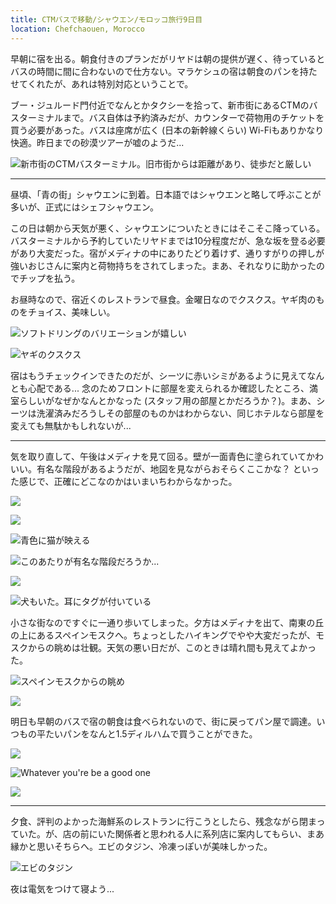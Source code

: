 ```yaml
---
title: CTMバスで移動/シャウエン/モロッコ旅行9日目
location: Chefchaouen, Morocco
---
```


早朝に宿を出る。朝食付きのプランだがリヤドは朝の提供が遅く、待っているとバスの時間に間に合わないので仕方ない。マラケシュの宿は朝食のパンを持たせてくれたが、あれは特別対応ということで。

ブー・ジュルード門付近でなんとかタクシーを拾って、新市街にあるCTMのバスターミナルまで。バス自体は予約済みだが、カウンターで荷物用のチケットを買う必要があった。バスは座席が広く (日本の新幹線くらい) Wi-Fiもありかなり快適。昨日までの砂漠ツアーが嘘のようだ...

![新市街のCTMバスターミナル。旧市街からは距離があり、徒歩だと厳しい](https://photos.apkas.net/medium/202403/20240308-151330.webp)

---

昼頃、「青の街」シャウエンに到着。日本語ではシャウエンと略して呼ぶことが多いが、正式にはシェフシャウエン。

この日は朝から天気が悪く、シャウエンについたときにはそこそこ降っている。バスターミナルから予約していたリヤドまでは10分程度だが、急な坂を登る必要があり大変だった。宿がメディナの中にありたどり着けず、通りすがりの押しが強いおじさんに案内と荷物持ちをされてしまった。まあ、それなりに助かったのでチップを払う。

お昼時なので、宿近くのレストランで昼食。金曜日なのでクスクス。ヤギ肉のものをチョイス、美味しい。

![ソフトドリングのバリエーションが嬉しい](https://photos.apkas.net/medium/202403/20240308-224345.webp)

![ヤギのクスクス](https://photos.apkas.net/medium/202403/20240308-225301.webp)

宿はもうチェックインできたのだが、シーツに赤いシミがあるように見えてなんとも心配である... 念のためフロントに部屋を変えられるか確認したところ、満室らしいがなぜかなんとかなった (スタッフ用の部屋とかだろうか？)。まあ、シーツは洗濯済みだろうしその部屋のものかはわからない、同じホテルなら部屋を変えても無駄かもしれないが...

---

気を取り直して、午後はメディナを見て回る。壁が一面青色に塗られていてかわいい。有名な階段があるようだが、地図を見ながらおそらくここかな？ といった感じで、正確にどこなのかはいまいちわからなかった。

![](https://photos.apkas.net/medium/202403/20240309-002333.webp)

![](https://photos.apkas.net/medium/202403/20240309-002818.webp)

![青色に猫が映える](https://photos.apkas.net/medium/202403/20240309-003051.webp)

![このあたりが有名な階段だろうか...](https://photos.apkas.net/medium/202403/20240309-003235.webp)

![](https://photos.apkas.net/medium/202403/20240309-003544.webp)

![犬もいた。耳にタグが付いている](https://photos.apkas.net/medium/202403/20240309-004915.webp)

小さな街なのですぐに一通り歩いてしまった。夕方はメディナを出て、南東の丘の上にあるスペインモスクへ。ちょっとしたハイキングでやや大変だったが、モスクからの眺めは壮観。天気の悪い日だが、このときは晴れ間も見えてよかった。

![スペインモスクからの眺め](https://photos.apkas.net/medium/202403/20240309-005532.webp)

![](https://photos.apkas.net/medium/202403/20240309-010837.webp)

明日も早朝のバスで宿の朝食は食べられないので、街に戻ってパン屋で調達。いつもの平たいパンをなんと1.5ディルハムで買うことができた。

![](https://photos.apkas.net/medium/202403/20240309-013846.webp)

![Whatever you're be a good one](https://photos.apkas.net/medium/202403/20240309-013945.webp)

![](https://photos.apkas.net/medium/202403/20240309-014025.webp)

---

夕食、評判のよかった海鮮系のレストランに行こうとしたら、残念ながら閉まっていた。が、店の前にいた関係者と思われる人に系列店に案内してもらい、まあ縁かと思いそちらへ。エビのタジン、冷凍っぽいが美味しかった。

![エビのタジン](https://photos.apkas.net/medium/202403/20240309-035103.webp)

夜は電気をつけて寝よう...
